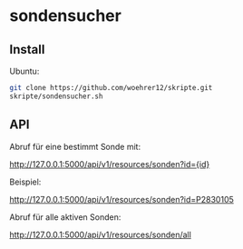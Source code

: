 # sondensucher

## Install

Ubuntu:
```bash
git clone https://github.com/woehrer12/skripte.git
skripte/sondensucher.sh
```

## API
Abruf für eine bestimmt Sonde mit:

http://127.0.0.1:5000/api/v1/resources/sonden?id={id}

Beispiel:

http://127.0.0.1:5000/api/v1/resources/sonden?id=P2830105

Abruf für alle aktiven Sonden:

http://127.0.0.1:5000/api/v1/resources/sonden/all
